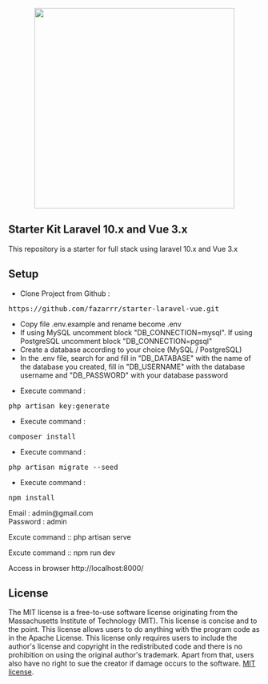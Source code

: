 <p  align="center"><a  href="https://laravel.com"  target="_blank"><img  src="https://raw.githubusercontent.com/laravel/art/master/logo-lockup/5%20SVG/2%20CMYK/1%20Full%20Color/laravel-logolockup-cmyk-red.svg"  width="400"></a></p>

## Starter Kit Laravel 10.x and Vue 3.x

This repository is a starter for full stack using laravel 10.x and Vue 3.x

## Setup

<ul  dir="auto">  <li>Clone Project from Github :</li>  </ul>  <div  class="highlight highlight-source-shell notranslate position-relative overflow-auto"  dir="auto"  data-snippet-clipboard-copy-content="https://github.com/fazarrr/starter-laravel-adminlte.git"><pre>https://github.com/fazarrr/starter-laravel-vue.git</pre></div>  <ul  dir="auto">  <li>Copy file .env.example and rename become .env</li> <li>If using MySQL uncomment block "DB_CONNECTION=mysql". If using PostgreSQL uncomment block "DB_CONNECTION=pgsql"</li> <li>Create a database according to your choice (MySQL / PostgreSQL)</li> <li>In the .env file, search for and fill in "DB_DATABASE" with the name of the database you created, fill in "DB_USERNAME" with the database username and "DB_PASSWORD" with your database password</li> </ul> <ul  dir="auto">  <li>Execute command :</li>  </ul>  <div  class="highlight highlight-source-shell notranslate position-relative overflow-auto"  dir="auto"  data-snippet-clipboard-copy-content="php artisan key:generate"><pre>php artisan key:generate</pre></div> <ul  dir="auto">  <li>Execute command :</li>  </ul>  <div  class="highlight highlight-source-shell notranslate position-relative overflow-auto"  dir="auto"  data-snippet-clipboard-copy-content="composer install"><pre>composer install</pre></div> <ul  dir="auto">  <li>Execute command :</li>  </ul>  <div  class="highlight highlight-source-shell notranslate position-relative overflow-auto"  dir="auto"  data-snippet-clipboard-copy-content="php artisan migrate --seed"><pre>php artisan migrate --seed</pre></div> <ul  dir="auto">  <li>Execute command :</li>  </ul>  <div  class="highlight highlight-source-shell notranslate position-relative overflow-auto"  dir="auto"  data-snippet-clipboard-copy-content="npm install"><pre>npm install</pre></div>

<p  dir="auto">Email : admin@gmail.com <br> Password : admin</p>
<p  dir="auto">Excute command :: php artisan serve</p>
<p  dir="auto">Excute command :: npm run dev</p>
<p  dir="auto">Access in browser http://localhost:8000/</p>

## License

<p  dir="auto">The MIT license is a free-to-use software license originating from the Massachusetts Institute of Technology (MIT). This license is concise and to the point. This license allows users to do anything with the program code as in the Apache License. This license only requires users to include the author's license and copyright in the redistributed code and there is no prohibition on using the original author's trademark. Apart from that, users also have no right to sue the creator if damage occurs to the software. <a  href="https://opensource.org/licenses/MIT"  rel="nofollow">MIT license</a>.</p>
